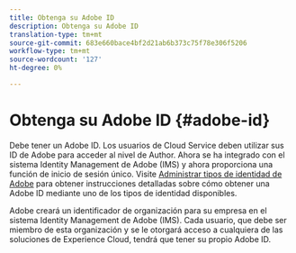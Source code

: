 ```yaml
---
title: Obtenga su Adobe ID
description: Obtenga su Adobe ID
translation-type: tm+mt
source-git-commit: 683e660bace4bf2d21ab6b373c75f78e306f5206
workflow-type: tm+mt
source-wordcount: '127'
ht-degree: 0%

---
```



# Obtenga su Adobe ID {#adobe-id}


Debe tener un Adobe ID. Los usuarios de Cloud Service deben utilizar sus ID de Adobe para acceder al nivel de Author. Ahora se ha integrado con el sistema Identity Management de Adobe (IMS) y ahora proporciona una función de inicio de sesión único. Visite [Administrar tipos de identidad de Adobe](https://helpx.adobe.com/enterprise/admin-guide.html/enterprise/using/identity.ug.html) para obtener instrucciones detalladas sobre cómo obtener una Adobe ID mediante uno de los tipos de identidad disponibles.

Adobe creará un identificador de organización para su empresa en el sistema Identity Management de Adobe (IMS). Cada usuario, que debe ser miembro de esta organización y se le otorgará acceso a cualquiera de las soluciones de Experience Cloud, tendrá que tener su propio Adobe ID.
